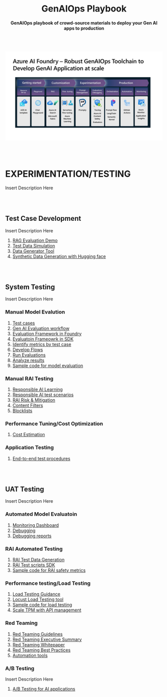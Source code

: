 <h1 style="text-align: center;">GenAIOps Playbook</h1>
<h4 style="text-align: center;">GenAIOps playbook of crowd-source materials to deploy your Gen AI apps to production</h4>
<br></br>

![Experimentation Phase](./docs/Test.jpg)

<br></br>
# EXPERIMENTATION/TESTING
Insert Description Here

<br></br>
## Test Case Development
Insert Description Here
1. [RAG Evaluation Demo](https://developer.microsoft.com/en-us/reactor/events/23414/)
1. [Test Data Simulation](https://learn.microsoft.com/en-us/azure/ai-studio/how-to/develop/simulator-interaction-data)
1. [Data Generator Tool](https://techcommunity.microsoft.com/blog/machinelearningblog/introducing-gretel-navigator-to-azure-ai-foundry-model-catalog-/4366198)
1. [Synthetic Data Generation with Hugging face](https://huggingface.co/blog/synthetic-data-generator)

<br></br>
## System Testing
Insert Description Here

### Manual Model Evalution
1. [Test cases](https://medium.com/data-science-at-microsoft/evaluating-llm-based-chatbots-a-comprehensive-guide-to-performance-metrics-9c2388556d3e)
1. [Gen AI Evaluation workflow](https://learn.microsoft.com/en-us/training/paths/evaluate-generative-ai-apps/?wt.mc_id=studentamb_263805)
1. [Evaluation Framework in Foundry](https://learn.microsoft.com/en-us/azure/ai-studio/how-to/evaluate-generative-ai-app)
1. [Evaluatoin Frameowrk in SDK](https://learn.microsoft.com/en-us/azure/ai-studio/how-to/develop/evaluate-sdk?source=recommendations)
1. [Identify metrics by test case](https://learn.microsoft.com/en-us/azure/ai-studio/concepts/evaluation-metrics-built-in?tabs=warning)
1. [Develop Flows](https://learn.microsoft.com/en-us/azure/ai-studio/how-to/flow-develop-evaluation)
1. [Run Evaluations](https://learn.microsoft.com/en-us/azure/ai-studio/how-to/flow-bulk-test-evaluation)
1. [Analyze results](https://learn.microsoft.com/en-us/azure/ai-studio/how-to/evaluate-results)
1. [Sample code for model evaluation](https://github.com/Azure-Samples/ai-rag-chat-evaluator?tab=readme-ov-file#evaluating-a-rag-chat-app)

### Manual RAI Testing
1. [Responsible AI Learning](https://learn.microsoft.com/en-us/training/modules/responsible-ai-studio/?culture=en-us&country=us)
1. [Responsible AI test scenarios](https://learn.microsoft.com/en-us/azure/ai-studio/responsible-use-of-ai-overview)
1. [RAI Risk & Mitigation](https://learn.microsoft.com/en-us/windows/ai/rai#measure---assess-risks-and-mitigation)
1. [Content Filters](https://learn.microsoft.com/en-us/azure/ai-services/openai/how-to/content-filters)
1. [Blocklists](https://learn.microsoft.com/en-us/azure/ai-services/openai/how-to/use-blocklists?tabs=api)

### Performance Tuning/Cost Optimization
1. [Cost Estimation](https://azure.github.io/Cloud-Native/60DaysOfIA/managing-the-cost-of-intelligent-apps)

### Application Testing
1. [End-to-end test procedures](https://learn.microsoft.com/en-us/azure/well-architected/ai/test)

<br></br>
## UAT Testing
Insert Description Here

### Automated Model Evaluatoin
1. [Monitoring Dashboard](https://learn.microsoft.com/en-us/azure/ai-studio/how-to/online-evaluation)
1. [Debugging](https://learn.microsoft.com/en-us/azure/ai-studio/concepts/trace)
1. [Debugging reports](https://learn.microsoft.com/en-us/azure/ai-studio/how-to/develop/visualize-traces)

### RAI Automated Testing
1. [RAI Test Data Generation](https://learn.microsoft.com/en-us/azure/ai-studio/how-to/develop/simulator-interaction-data#generate-adversarial-simulations-for-safety-evaluation)
1. [RAI Test scripts SDK](https://learn.microsoft.com/en-us/azure/ai-studio/how-to/develop/evaluate-sdk#risk-and-safety-evaluators)
1. [Sample code for RAI safety metrics](https://github.com/Azure-Samples/rag-data-openai-python-promptflow/blob/main/src/evaluation/evaluatesafetyrisks.py)

### Performance testing/Load Testing
1. [Load Testing Guidance](https://techcommunity.microsoft.com/blog/azure-ai-services-blog/load-testing-rag-based-generative-ai-applications/4086993)
1. [Locust Load Testing tool](https://learn.microsoft.com/en-us/azure/developer/python/get-started-app-chat-app-load-test-locust?tabs=github-codespaces)
1. [Sample code for load testing](https://github.com/Azure/GPT-RAG/blob/insiders/docs/LOAD_TESTING.md)
1. [Scale TPM with API management](https://learn.microsoft.com/en-us/azure/developer/python/get-started-app-chat-scaling-with-azure-api-management?tabs=github-codespaces%2Cinitial-deployment)

### Red Teaming
1. [Red Teaming Guidelines](https://learn.microsoft.com/en-us/azure/ai-services/openai/concepts/red-teaming)
1. [Red Teaming Executive Summary](https://www.microsoft.com/en-us/security/blog/2025/01/13/3-takeaways-from-red-teaming-100-generative-ai-products/)
1. [Red Teaming Whitepaper](https://airedteamwhitepapers.blob.core.windows.net/lessonswhitepaper/MS_AIRT_Lessons_eBook.pdf)
1. [Red Teaming Best Practices](https://news.microsoft.com/source/features/ai/red-teams-think-like-hackers-to-help-keep-ai-safe/)
1. [Automation tools](https://azure.github.io/PyRIT/)

### A/B Testing
Insert Description Here
1. [A/B Testing for AI applications](https://learn.microsoft.com/en-us/azure/ai-studio/concepts/a-b-experimentation)

